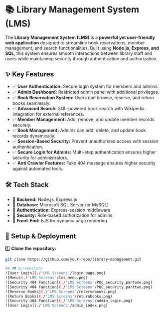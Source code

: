 # 📚 Library Management System (LMS)

The **Library Management System (LMS)** is a **powerful yet user-friendly web application** designed to streamline book reservations, member management, and search functionalities. Built using **Node.js, Express, and SQL**, this system ensures smooth interactions between library staff and users while maintaining security through authentication and authorization.

## ✨ Key Features
- ✅ **User Authentication:** Secure login system for members and admins.
- ✅ **Admin Dashboard:** Restricted admin panel with additional privileges.
- ✅ **Book Reservation System:** Users can browse, reserve, and return books seamlessly.
- ✅ **Advanced Search:** SQL-powered book search with Wikipedia integration for external references.
- ✅ **Member Management:** Add, remove, and update member records securely.
- ✅ **Book Management:** Admins can add, delete, and update book records dynamically.
- ✅ **Session-Based Security:** Prevent unauthorized access with session authentication.
- ✅ **Secure Login for Admins:** Multi-step authentication ensures higher security for administrators.
- ✅ **Anti Crawler Features:** Fake 404 message ensures higher security against automated tools.

## 🛠 Tech Stack
- 🔹 **Backend:** Node.js, Express.js
- 🔹 **Database:** Microsoft SQL Server (or MySQL)
- 🔹 **Authentication:** Express-session middleware
- 🔹 **Security:** Role-based authorization for admins
- 🔹 **Front-End:** EJS for dynamic page rendering

## 🚀 Setup & Deployment
1️⃣ **Clone the repository:**
   ```sh
   git clone https://github.com/your-repo/library-management.git

## 📷 Screenshots
![User Login](./'LMS Screens'/login_page.png)
![Menu](./'LMS Screens'/lms_menu.png)
![Security 404 Function](./'LMS Screens'/POC_security_partone.png)
![Security 404 Function](./'LMS Screens'/POC_security_parttwo.png)
![Reserve Books](./'LMS Screens'/reservebooks.png)
![Return Books](./'LMS Screens'/returnbooks.png)
![Security 404 Function](./'LMS Screens'/admin_login.png)
![User Login](./'LMS Screens'/admin_index.png)


